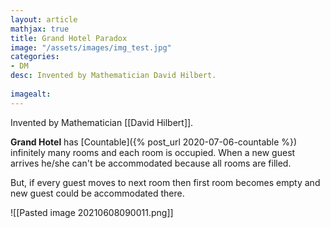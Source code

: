 ```yaml
---
layout: article
mathjax: true
title: Grand Hotel Paradox
image: "/assets/images/img_test.jpg"
categories:
- DM
desc: Invented by Mathematician David Hilbert.
 
imagealt: 
---
```


Invented by Mathematician [[David Hilbert]].

**Grand Hotel** has [Countable]({% post_url 2020-07-06-countable %}) infinitely many rooms and each room is occupied.
When a new guest arrives he/she can't be accommodated because all rooms are filled.

But, if every guest moves to next room then first room becomes empty and new guest could be accommodated there.

![[Pasted image 20210608090011.png]]